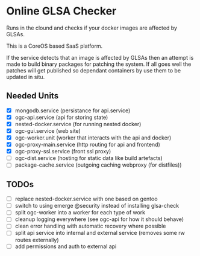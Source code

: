 # Online GLSA Checker

Runs in the clound and checks if your docker images are affected by GLSAs.

This is a CoreOS based SaaS platform.

If the service detects that an image is affected by GLSAs then an attempt
is made to build binary packages for patching the system. If all goes well
the patches will get published so dependant containers by use them to be
updated in situ.

## Needed Units

* [X] mongodb.service (persistance for api.service)
* [X] ogc-api.service (api for storing state)
* [X] nested-docker.service (for running nested docker)
* [X] ogc-gui.service (web site)
* [X] ogc-worker.unit (worker that interacts with the api and docker)
* [X] ogc-proxy-main.service (http routing for api and frontend)
* [X] ogc-proxy-ssl.service (front ssl proxy)
* [ ] ogc-dist.service (hosting for static data like build artefacts)
* [ ] package-cache.service (outgoing caching webproxy (for distfiles))

## TODOs

* [ ] replace nested-docker.service with one based on gentoo
* [ ] switch to using emerge @security instead of installing glsa-check
* [ ] split ogc-worker into a worker for each type of work
* [ ] cleanup logging everywhere (see ogc-api for how it should behave)
* [ ] clean error handling with automatic recovery where possible
* [ ] split api service into internal and external service (removes some rw routes externally)
* [ ] add permissions and auth to external api
